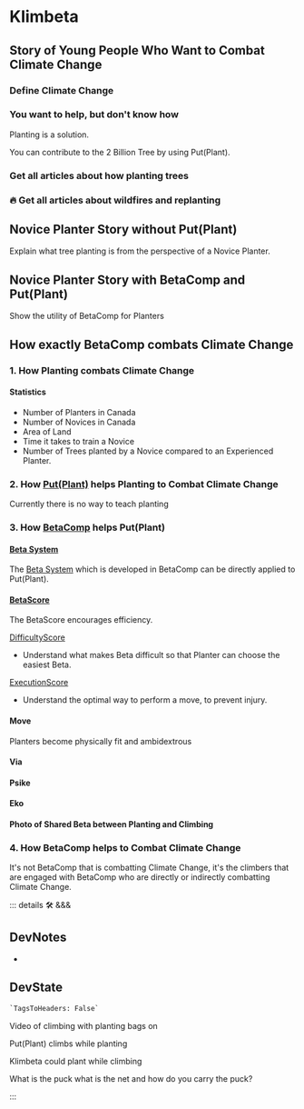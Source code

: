 
# Klimbeta

<!-- ![Klimbeta_Put(Plant)](/Klimbeta_Put(Plant).png) -->

## Story of Young People Who Want to Combat Climate Change

### Define Climate Change

<!-- Use Second Person Perspective in the Stories -->

### You want to help, but don't know how

Planting is a solution.

You can contribute to the 2 Billion Tree by using Put(Plant).

### Get all articles about how planting trees

### 🔥 Get all articles about wildfires and replanting

## Novice Planter Story without Put(Plant)

Explain what tree planting is from the perspective of a Novice Planter.

## Novice Planter Story with BetaComp and Put(Plant)

Show the utility of BetaComp for Planters

## How exactly BetaComp combats Climate Change

### 1. How Planting combats Climate Change

#### Statistics

- Number of Planters in Canada
- Number of Novices in Canada
- Area of Land
- Time it takes to train a Novice
- Number of Trees planted by a Novice compared to an Experienced Planter.

### 2. How [Put(Plant)](/guide/What/WhatPut(Plant)) helps Planting to Combat Climate Change

Currently there is no way to teach planting

### 3. How [BetaComp](/guide/What/WhatBetaComp) helps Put(Plant)

#### [Beta System](reference/Beta/WhatBetaSystem)

The [Beta System](reference/Beta/WhatBetaSystem) which is developed in BetaComp can be directly applied to Put(Plant).

#### [BetaScore](/encyclopedia/Score/Overview)

The BetaScore encourages efficiency.

[DifficultyScore](/encyclopedia/Score/Difficulty/Overview)

- Understand what makes Beta difficult so that Planter can choose the easiest Beta.

[ExecutionScore](/encyclopedia/Score)

- Understand the optimal way to perform a move, to prevent injury.

#### Move

Planters become physically fit and ambidextrous

#### Via

#### Psike

#### Eko

#### Photo of Shared Beta between Planting and Climbing

### 4. How BetaComp helps to Combat Climate Change

It's not BetaComp that is combatting Climate Change, it's the climbers that are engaged with BetaComp who are directly or indirectly combatting Climate Change.

::: details 🛠 <dev>&&&</dev>

## DevNotes

-

## DevState

```py
`TagsToHeaders: False`
```

Video of climbing with planting bags on

Put(Plant) climbs while planting

Klimbeta could plant while climbing

What is the puck what is the net and how do you carry the puck?

:::
